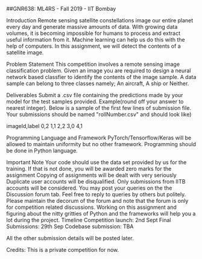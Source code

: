 ##GNR638: ML4RS - Fall 2019 - IIT Bombay

Introduction
Remote sensing satellite constellations image our entire planet every day and generate massive amounts of data. With growing data volumes, it is becoming impossible for humans to process and extract useful information from it. Machine learning can help us do this with the help of computers. In this assignment, we will detect the contents of a satellite image.

Problem Statement
This competition involves a remote sensing image classification problem. Given an image you are required to design a neural network based classfier to identify the contents of the image sample. A data sample can belong to three classes namely; An aircraft, A ship or Neither.

Deliverables
Submit a .csv file containing the predictions made by your model for the test samples provided. Example(round off your answer to nearest integer).
Below is a sample of the first few lines of submission file. Your submissions should be named "rollNumber.csv" and should look like)

imageId,label
0,2
1,1
2,2
3,0
4,1

Programming Language and Framework
PyTorch/Tensorflow/Keras will be allowed to maintain uniformity but no other framework. Programming should be done in Python language.

Important Note
Your code should use the data set provided by us for the training. If that is not done, you will be awarded zero marks for the assignment
Copying of assignments will be dealt with very seriously
Duplicate user accounts will be disqualified. Only submissions from IITB accounts will be considered.
You may post your queries on the the Discussion forum tab. Feel free to reply to queries by others but politely. Please maintain the decorum of the forum and note that the forum is only for competition related discussions.
Working on this assignment and figuring about the nitty gritties of Python and the frameworks will help you a lot during the project.
Timeline
Competition launch: 2nd Sept
Final Submissions: 29th Sep
Codebase submission: TBA

All the other submission details will be posted later.

Credits: This is a private competition for now.
